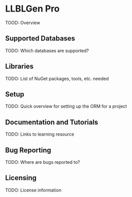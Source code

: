 ﻿# LLBLGen Pro

TOOD: Overview 

## Supported Databases

TODO: Which databases are supported?

## Libraries

TODO: List of NuGet packages, tools, etc. needed

## Setup

TODO: Quick overview for setting up the ORM for a project

## Documentation and Tutorials 

TODO: Links to learning resource

## Bug Reporting

TODO: Where are bugs reported to?

## Licensing

TODO: License information
